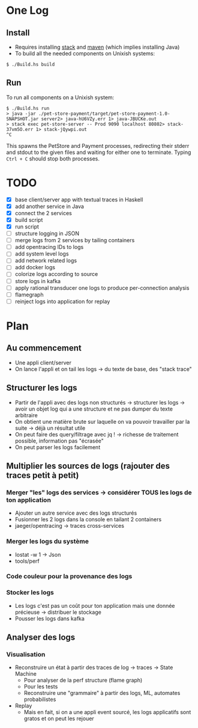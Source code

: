 # One Log

## Install

* Requires installing [stack]() and [maven]() (which implies installing Java)
* To build all the needed components on Unixish systems:

```
$ ./Build.hs build
```

## Run

To run all components on a Unixish system:

```
$ ./Build.hs run
> java -jar ./pet-store-payment/target/pet-store-payment-1.0-SNAPSHOT.jar server2> java-hU6VZy.err 1> java-JBUCKe.out
> stack exec pet-store-server -- Prod 9090 localhost 80802> stack-37vm5O.err 1> stack-jQywpi.out
^C
```

This spawns the PetStore and Payment processes, redirecting their stderr and stdout to the given files and waiting for
either one to terminate. Typing `Ctrl + C` should stop both processes.


# TODO

* [x] base client/server app with textual traces in Haskell
* [x] add another service in Java
* [x] connect the 2 services
* [x] build script
* [x] run script
* [ ] structure logging in JSON
* [ ] merge logs from 2 services by tailing containers
* [ ] add opentracing IDs to logs
* [ ] add system level logs
* [ ] add network related logs
* [ ] add docker logs
* [ ] colorize logs according to source
* [ ] store logs in kafka
* [ ] apply rational transducer one logs to produce per-connection analysis
* [ ] flamegraph
* [ ] reinject logs into application for replay

# Plan

## Au commencement

* Une appli client/server
* On lance l'appli et on tail les logs -> du texte de base, des "stack trace"

## Structurer les logs

* Partir de l'appli avec des logs non structurés -> structurer les logs -> avoir un objet log qui a une structure et ne pas dumper du texte arbitraire
* On obtient une matière brute sur laquelle on va pouvoir travailler par la suite -> déjà un résultat utile
* On peut faire des query/filtrage avec jq ! -> richesse de traitement possible, information pas "écrasée"
* On peut parser les logs facilement

## Multiplier les sources de logs (rajouter des traces petit à petit)

### Merger "les" logs des services -> considérer TOUS les logs de ton application

* Ajouter un autre service avec des logs structurés
* Fusionner les 2 logs dans la console en tailant 2 containers
* jaeger/opentracing → traces cross-services

### Merger les logs du système

* Iostat -w 1 → Json
* tools/perf

### Code couleur pour la provenance des logs

### Stocker  les logs

* Les logs c'est pas un coût pour ton application mais une donnée précieuse  → distribuer le stockage
* Pousser les logs dans kafka

## Analyser des logs

### Visualisation

* Reconstruire un état à partir des traces de log → traces → State Machine
  * Pour analyser de la perf structure (flame graph)
  * Pour les tests
  * Reconstruire une "grammaire" à partir des logs, ML, automates probabilistes
* Replay
  * Mais en fait, si on a une appli event sourcé, les logs applicatifs sont gratos et on peut les rejouer
